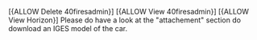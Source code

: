 [{ALLOW Delete 40firesadmin}]
[{ALLOW View 40firesadmin}]
[{ALLOW View Horizon}]
Please do have a look at the "attachement" section do download an IGES model of the car.

